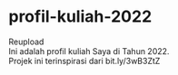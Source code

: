 # profil-kuliah-2022
Reupload
<br>
Ini adalah profil kuliah Saya di Tahun 2022.
<br> Projek ini terinspirasi dari bit.ly/3wB3ZtZ
